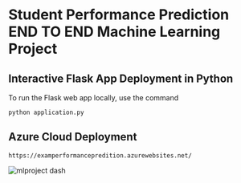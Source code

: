 # Student Performance Prediction END TO END Machine Learning Project

## Interactive Flask App Deployment in Python 

To run the Flask web app locally, use the command

```
python application.py
```
## Azure Cloud Deployment

```
https://examperformancepredition.azurewebsites.net/
```

![mlproject dash](https://github.com/zehowrld/mlproject/assets/69119826/642c8b13-b0c7-4c1e-8f30-2eed7938bde3)
